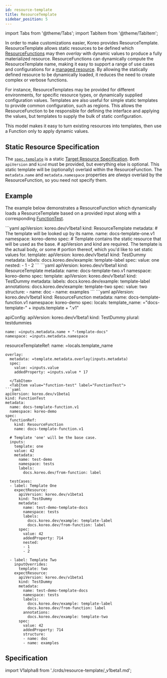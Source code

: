 ```yaml
---
id: resource-template
title: ResourceTemplate
sidebar_position: 5
---
```


import Tabs from '@theme/Tabs';
import TabItem from '@theme/TabItem';

In order to make customizations easier, Koreo provides ResourceTemplate.
ResourceTemplate allows static resources to be defined which
[ResourceFunctions](./resource-function.md) may then _overlay_ with dynamic
values to produce a fully materialized resource. ResourceFunctions can
dynamically compute the ResourceTemplate name, making it easy to support a
range of use cases and configurations for a
[managed resource](./overview/glossary#managed-resource). By allowing the
statically defined resource to be dynamically loaded, it reduces the need to
create complex or verbose functions.

For instance, ResourceTemplates may be provided for different environments,
for specific resource types, or dynamically supplied configuration values.
Templates are also useful for simple static templates to provide common
configuration, such as regions. This allows the ResourceFunction to be
responsible for defining the interface and applying the values, but templates
to supply the bulk of static configuration.

This model makes it easy to turn existing resources into templates, then use a
Function only to apply dynamic values.

## Static Resource Specification

The [`spec.template`](#spec) is a static
[Target Resource Specification](./overview/glossary.md#target-resource-specification).
Both `apiVersion` and `kind` must be provided, but everything else is optional.
This static template will be (optionally) overlaid within the ResourceFunction.
The `metadata.name` and `metadata.namespace` properties are _always_ overlaid
by the ResourceFunction, so you need not specify them.

## Example

The example below demonstrates a ResourceFunction which dynamically loads a
ResourceTemplate based on a provided input along with a corresponding
[FunctionTest](./function-test.md).

<Tabs>
  <TabItem value="template-1" label="ResourceTemplate 1" default>
```yaml
apiVersion: koreo.dev/v1beta1
kind: ResourceTemplate
metadata:
  # The template will be looked up by its name.
  name: docs-template-one.v1
  namespace: koreo-demo
spec:
  # Template contains the static resource that will be used as the base.
  # apiVersion and kind are required. The template is the actual body, or some
  # portion thereof, which you'd like to set static values for.
  template:
    apiVersion: koreo.dev/v1beta1
    kind: TestDummy
    metadata:
      labels:
        docs.koreo.dev/example: template-label
    spec:
      value: one
      nested:
      - 1
      - 2
```
  </TabItem>
  <TabItem value="template-2" label="ResourceTemplate 2">
```yaml
apiVersion: koreo.dev/v1beta1
kind: ResourceTemplate
metadata:
  name: docs-template-two.v1
  namespace: koreo-demo
spec:
  template:
    apiVersion: koreo.dev/v1beta1
    kind: TestDummy
    metadata:
      labels:
        docs.koreo.dev/example: template-label
      annotations:
        docs.koreo.dev/example: template-two
    spec:
      value: two
      structure:
      - name: doc
      - name: examples
```
  </TabItem>
  <TabItem value="resource-function" label="ResourceFunction">
```yaml
apiVersion: koreo.dev/v1beta1
kind: ResourceFunction
metadata:
  name: docs-template-function.v1
  namespace: koreo-demo
spec:
  locals:
    template_name: ="docs-template-" + inputs.template + ".v1"

  apiConfig:
    apiVersion: koreo.dev/v1beta1
    kind: TestDummy
    plural: testdummies

    name: =inputs.metadata.name + "-template-docs"
    namespace: =inputs.metadata.namespace

  resourceTemplateRef:
    name: =locals.template_name

    overlay:
      metadata: =template.metadata.overlay(inputs.metadata)
      spec:
        value: =inputs.value
        addedProperty: =inputs.value * 17
```
  </TabItem>
  <TabItem value="function-test" label="FunctionTest">
```yaml
apiVersion: koreo.dev/v1beta1
kind: FunctionTest
metadata:
  name: docs-template-function.v1
  namespace: koreo-demo
spec:
  functionRef:
    kind: ResourceFunction
    name: docs-template-function.v1

  # Template 'one' will be the base case.
  inputs:
    template: one
    value: 42
    metadata:
      name: test-demo
      namespace: tests
      labels:
        docs.koreo.dev/from-function: label

  testCases:
  - label: Template One
    expectResource:
      apiVersion: koreo.dev/v1beta1
      kind: TestDummy
      metadata:
        name: test-demo-template-docs
        namespace: tests
        labels:
          docs.koreo.dev/example: template-label
          docs.koreo.dev/from-function: label
      spec:
        value: 42
        addedProperty: 714
        nested:
        - 1
        - 2

  - label: Template Two
    inputOverrides:
      template: two
    expectResource:
      apiVersion: koreo.dev/v1beta1
      kind: TestDummy
      metadata:
        name: test-demo-template-docs
        namespace: tests
        labels:
          docs.koreo.dev/example: template-label
          docs.koreo.dev/from-function: label
        annotations:
          docs.koreo.dev/example: template-two
      spec:
        value: 42
        addedProperty: 714
        structure:
        - name: doc
        - name: examples
```
  </TabItem>
</Tabs>

## Specification

import V1alpha8 from './crds/resource-template/_v1beta1.md';

<Tabs groupId="crdVersion">
  <TabItem value="v1beta1" label="v1beta1" default>
    <V1alpha8 />
  </TabItem>
</Tabs>
